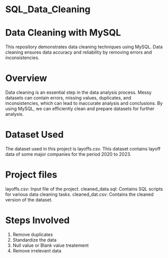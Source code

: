 # SQL_Data_Cleaning
# Data Cleaning with MySQL
This repository demonstrates data cleaning techniques using MySQL. Data cleaning ensures data accuracy and reliability by removing errors and inconsistencies.

# Overview
Data cleaning is an essential step in the data analysis process. Messy datasets can contain errors, missing values, duplicates, and inconsistencies, which can lead to inaccurate analysis and conclusions. By using MySQL, we can efficiently clean and prepare datasets for further analysis.

# Dataset Used
The dataset used in this project is layoffs.csv. This dataset contains layoff data of some major companies for the period 2020 to 2023.

# Project files
layoffs.csv: Input file of the project. cleaned_data.sql: Contains SQL scripts for various data cleaning tasks. cleaned_dat.csv: Contains the cleaned version of the dataset.

# Steps Involved
1. Remove duplicates
2. Standardize the data
3. Null value or Blank value treatement
4. Remove irrelevant data
